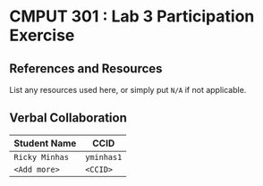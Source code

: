 # CMPUT 301 : Lab 3 Participation Exercise

## References and Resources

List any resources used here, or simply put `N/A` if not applicable.

## Verbal Collaboration

| Student Name   | CCID       |
|----------------|------------|
| `Ricky Minhas` | `yminhas1` |
| `<Add more>`   | `<CCID>`   |
